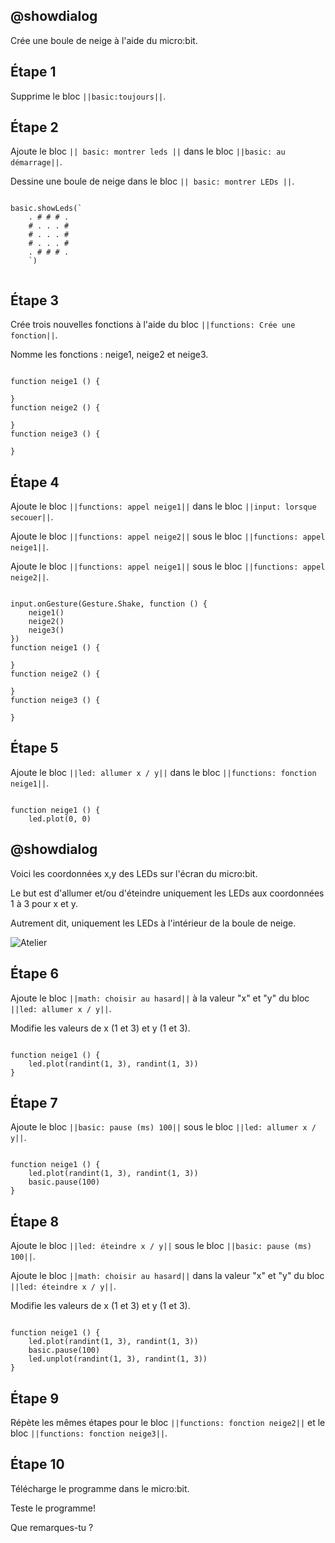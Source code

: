## @showdialog

Crée une boule de neige à l'aide du micro:bit.

## Étape 1

Supprime le bloc ``||basic:toujours||``.

## Étape 2

Ajoute le bloc ``|| basic: montrer leds ||`` dans le bloc ``||basic: au démarrage||``.

Dessine une boule de neige dans le bloc ``|| basic: montrer LEDs ||``.


```blocks

basic.showLeds(`
    . # # # .
    # . . . #
    # . . . #
    # . . . #
    . # # # .
    `)


```

## Étape 3

Crée trois nouvelles fonctions à l'aide du bloc ``||functions: Crée une fonction||``.

Nomme les fonctions : neige1, neige2 et neige3.

```blocks

function neige1 () {
	
}
function neige2 () {
	
}
function neige3 () {
	
}

```

## Étape 4

Ajoute le bloc ``||functions: appel neige1||`` dans le bloc ``||input: lorsque secouer||``.

Ajoute le bloc ``||functions: appel neige2||`` sous le bloc ``||functions: appel neige1||``.

Ajoute le bloc ``||functions: appel neige1||`` sous le bloc ``||functions: appel neige2||``.

```blocks

input.onGesture(Gesture.Shake, function () {
    neige1()
    neige2()
    neige3()
})
function neige1 () {
	
}
function neige2 () {
	
}
function neige3 () {
	
}

```

## Étape 5

Ajoute le bloc ``||led: allumer x / y||`` dans le bloc ``||functions: fonction neige1||``.

```blocks

function neige1 () {
    led.plot(0, 0)

```

## @showdialog

Voici les coordonnées x,y des LEDs sur l'écran du micro:bit.

Le but est d'allumer et/ou d'éteindre uniquement les LEDs aux coordonnées 1 à 3 pour x et y. 

Autrement dit, uniquement les LEDs à l'intérieur de la boule de neige.

![Atelier](https://pxt.azureedge.net/blob/dcab173218997aba45eb174b25cb128e3172bbb1/static/courses/csintro/coordinates/microbit-led-coords.png)


## Étape 6

Ajoute le bloc ``||math: choisir au hasard||`` à la valeur "x" et "y" du bloc ``||led: allumer x / y||``.

Modifie les valeurs de x (1 et 3) et y (1 et 3).

```blocks

function neige1 () {
    led.plot(randint(1, 3), randint(1, 3))
}

```

## Étape 7

Ajoute le bloc ``||basic: pause (ms) 100||`` sous le bloc ``||led: allumer x / y||``.

```blocks

function neige1 () {
    led.plot(randint(1, 3), randint(1, 3))
    basic.pause(100)
}

```

## Étape 8

Ajoute le bloc ``||led: éteindre x / y||`` sous le bloc ``||basic: pause (ms) 100||``.

Ajoute le bloc ``||math: choisir au hasard||`` dans la valeur "x" et "y" du bloc ``||led: éteindre x / y||``.

Modifie les valeurs de x (1 et 3) et y (1 et 3).

```blocks

function neige1 () {
    led.plot(randint(1, 3), randint(1, 3))
    basic.pause(100)
    led.unplot(randint(1, 3), randint(1, 3))
}

```

## Étape 9

Répète les mêmes étapes pour le bloc ``||functions: fonction neige2||`` et le bloc ``||functions: fonction neige3||``.

## Étape 10

Télécharge le programme dans le micro:bit.

Teste le programme!

Que remarques-tu ?